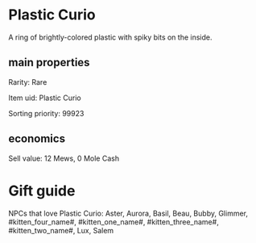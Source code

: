 # Plastic Curio

A ring of brightly-colored plastic with spiky bits on the inside.

## main properties

Rarity: Rare

Item uid: Plastic Curio

Sorting priority: 99923

## economics

Sell value: 12 Mews, 0 Mole Cash

# Gift guide

NPCs that love Plastic Curio: Aster, Aurora, Basil, Beau, Bubby, Glimmer, #kitten_four_name#, #kitten_one_name#, #kitten_three_name#, #kitten_two_name#, Lux, Salem